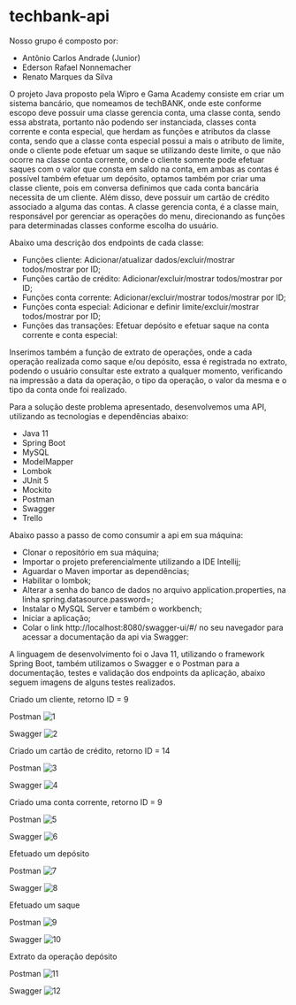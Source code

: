 # techbank-api

Nosso grupo é composto por:
* Antônio Carlos Andrade (Junior)
* Ederson Rafael Nonnemacher
* Renato Marques da Silva

O projeto Java proposto pela Wipro e Gama Academy consiste em criar um sistema bancário,
que nomeamos de techBANK, onde este conforme escopo deve possuir uma classe gerencia conta, uma classe conta,
sendo essa abstrata, portanto não podendo ser instanciada, classes conta corrente e conta especial,
que herdam as funções e atributos da classe conta, sendo que a classe conta especial possui a mais o
atributo de limite, onde o cliente pode efetuar um saque se utilizando deste limite, o que não ocorre na classe
conta corrente, onde o cliente somente pode efetuar saques com o valor que consta em saldo na conta,
em ambas as contas é possível também efetuar um depósito, optamos também por criar uma classe cliente,
pois em conversa definimos que cada conta bancária necessita de um cliente. Além disso, deve possuir um cartão de
crédito associado a alguma das contas. A classe gerencia conta, é a classe main, responsável por gerenciar
as operações do menu, direcionando as funções para determinadas classes conforme escolha do usuário.

Abaixo uma descrição dos endpoints de cada classe:

* Funções cliente: Adicionar/atualizar dados/excluir/mostrar todos/mostrar por ID;
* Funções cartão de crédito: Adicionar/excluir/mostrar todos/mostrar por ID;
* Funções conta corrente: Adicionar/excluir/mostrar todos/mostrar por ID;
* Funções conta especial: Adicionar e definir limite/excluir/mostrar todos/mostrar por ID;
* Funções das transações: Efetuar depósito e efetuar saque na conta corrente e conta especial:

Inserimos também a função de extrato de operações, onde a cada operação realizada como saque e/ou depósito, essa
é registrada no extrato, podendo o usuário consultar este extrato a qualquer momento, verificando na impressão
a data da operação, o tipo da operação, o valor da mesma e o tipo da conta onde foi realizado.

Para a solução deste problema apresentado, desenvolvemos uma API, utilizando as tecnologias e dependências abaixo:

* Java 11
* Spring Boot
* MySQL
* ModelMapper
* Lombok
* JUnit 5
* Mockito
* Postman
* Swagger
* Trello

Abaixo passo a passo de como consumir a api em sua máquina:

* Clonar o repositório em sua máquina;
* Importar o projeto preferencialmente utilizando a IDE Intellij;
* Aguardar o Maven importar as dependências;
* Habilitar o lombok;
* Alterar a senha do banco de dados no arquivo application.properties, na linha spring.datasource.password=;
* Instalar o MySQL Server e também o workbench;
* Iniciar a aplicação;
* Colar o link http://localhost:8080/swagger-ui/#/ no seu navegador para acessar a documentação da api via Swagger:

A linguagem de desenvolvimento foi o Java 11, utilizando o framework Spring Boot,
também utilizamos o Swagger e o Postman para a documentação, testes e validação
dos endpoints da aplicação, abaixo seguem imagens de alguns testes realizados.

Criado um cliente, retorno ID = 9

Postman
![1](https://user-images.githubusercontent.com/45982271/165943555-8d021648-bf16-46c2-a344-afe59d449bbb.PNG)

Swagger
![2](https://user-images.githubusercontent.com/45982271/165943629-36bca478-fcfe-41aa-af77-3c50326e000f.PNG)

Criado um cartão de crédito, retorno ID = 14

Postman
![3](https://user-images.githubusercontent.com/45982271/165943652-d10586b2-1fcd-42d1-85d0-e2fd24b1ace4.PNG)

Swagger
![4](https://user-images.githubusercontent.com/45982271/165943663-d07d943e-6f2d-4500-b917-f383434f7ed8.PNG)

Criado uma conta corrente, retorno ID = 9

Postman
![5](https://user-images.githubusercontent.com/45982271/165943673-a5a86c7e-f55c-49a3-9a73-42607f75f855.PNG)

Swagger
![6](https://user-images.githubusercontent.com/45982271/165943683-b4bd84de-a0bb-46b7-b5b9-67b56760e1ee.PNG)

Efetuado um depósito

Postman
![7](https://user-images.githubusercontent.com/45982271/165943698-55aa8dcd-c3ff-4494-8b48-ddcae1050af2.PNG)

Swagger
![8](https://user-images.githubusercontent.com/45982271/165943704-ffe0891c-aa05-4d27-afc1-d796c8fa23c5.PNG)

Efetuado um saque

Postman
![9](https://user-images.githubusercontent.com/45982271/165943724-3180e339-1620-42ea-b9a6-0d060670b8c8.PNG)

Swagger
![10](https://user-images.githubusercontent.com/45982271/165943728-d2807ebb-e589-458f-be7c-4bd34a7456e1.PNG)

Extrato da operação depósito

Postman
![11](https://user-images.githubusercontent.com/45982271/165943742-390119d1-5c75-4882-a3f5-ef31592de638.PNG)

Swagger
![12](https://user-images.githubusercontent.com/45982271/165943754-5e1916e0-5504-47d2-ab23-d494168bfea8.PNG)
